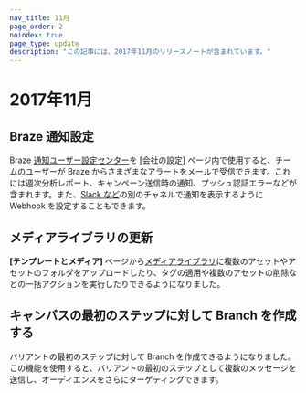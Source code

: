 ```yaml
---
nav_title: 11月
page_order: 2
noindex: true
page_type: update
description: "この記事には、2017年11月のリリースノートが含まれています。"
---
```


# 2017年11月

## Braze 通知設定

Braze [通知ユーザー設定センター][77]を [会社の設定] ページ内で使用すると、チームのユーザーが Braze からさまざまなアラートをメールで受信できます。これには週次分析レポート、キャンペーン送信時の通知、プッシュ認証エラーなどが含まれます。また、[Slack など][78]の別のチャネルで通知を表示するように Webhook を設定することもできます。

## メディアライブラリの更新

**[テンプレートとメディア]** ページから[メディアライブラリ][79]に複数のアセットやアセットのフォルダをアップロードしたり、タグの適用や複数のアセットの削除などの一括アクションを実行したりできるようになりました。

## キャンバスの最初のステップに対して Branch を作成する

バリアントの最初のステップに対して Branch を作成できるようになりました。この機能を使用すると、バリアントの最初のステップとして複数のメッセージを送信し、オーディエンスをさらにターゲティングできます。


[77]: {{site.baseurl}}/user_guide/onboarding/platform_administrative_features/#notification-preferences
[78]: {{site.baseurl}}/user_guide/onboarding/platform_administrative_features/#slack-incoming-webhook-integration
[79]: {{site.baseurl}}/user_guide/engagement_tools/templates_and_media/media_library/#media-library
[98]:{{site.baseurl}}/user_guide/onboarding/platform_administrative_features/#authentication-rules
